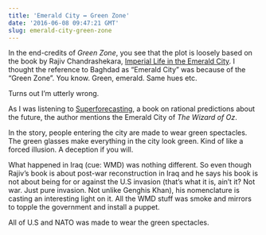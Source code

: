```yaml
---
title: 'Emerald City ↔ Green Zone'
date: '2016-06-08 09:47:21 GMT'
slug: emerald-city-green-zone
---
```

In the end-credits of _Green Zone_, you see that the plot is loosely based on the book by Rajiv Chandrashekara, [Imperial Life in the Emerald City](https://www.amazon.com/Imperial-Life-Emerald-City-Inside/dp/0307278832?ie=UTF8&*Version*=1&*entries*=0). I thought the reference to Baghdad as “Emerald City” was because of the “Green Zone”. You know. Green, emerald. Same hues etc.

Turns out I’m utterly wrong.

As I was listening to [Superforecasting](https://www.amazon.com/Superforecasting-Science-Prediction-Philip-Tetlock/dp/0804136696?ie=UTF8&*Version*=1&*entries*=0), a book on rational predictions about the future, the author mentions the Emerald City of _The Wizard of Oz_.

In the story, people entering the city are made to wear green spectacles. The green glasses make everything in the city look green. Kind of like a forced illusion. A deception if you will.

What happened in Iraq (cue: WMD) was nothing different. So even though Rajiv’s book is about post-war reconstruction in Iraq and he says his book is not about being for or against the U.S invasion (that’s what it is, ain’t it? Not war. Just pure invasion. Not unlike Genghis Khan), his nomenclature is casting an interesting light on it. All the WMD stuff was smoke and mirrors to topple the government and install a puppet.

All of U.S and NATO was made to wear the green spectacles.
